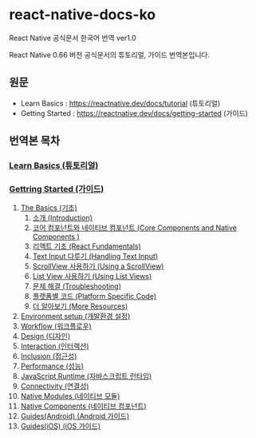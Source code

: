 # react-native-docs-ko
React Native 공식문서 한국어 번역 ver1.0

React Native 0.66 버전 공식문서의 튜토리얼, 가이드 번역본입니다. 


## 원문
- Learn Basics : https://reactnative.dev/docs/tutorial (튜토리얼)
- Getting Started : https://reactnative.dev/docs/getting-started (가이드)  



## 번역본 목차

### [Learn Basics (튜토리얼)](https://github.com/dev-seomoon/react-native-docs-ko/blob/main/learn-basics.md)
### [Gettring Started (가이드)](https://github.com/dev-seomoon/react-native-docs-ko/tree/main/getting-started)
1. [The Basics (기초)](https://github.com/dev-seomoon/react-native-docs-ko/tree/main/getting-started/1.The-Basics)  
    1. [소개 (Introduction)](https://github.com/dev-seomoon/react-native-docs-ko/blob/main/getting-started/1.The-Basics/1.Introduction.md)
    2. [코어 컴포넌트와 네이티브 컴포넌트 (Core Components and Native Components )](https://github.com/dev-seomoon/react-native-docs-ko/blob/main/getting-started/1.The-Basics/2.Core-Components-and-Native-Components.md)
    3. [리액트 기초 (React Fundamentals)](https://github.com/dev-seomoon/react-native-docs-ko/blob/main/getting-started/1.The-Basics/3.React-Fundamentals.md)
    4. [Text Input 다루기 (Handling Text Input)](https://github.com/dev-seomoon/react-native-docs-ko/blob/main/getting-started/1.The-Basics/4.Handling-Text-Input.md)
    5. [ScrollView 사용하기 (Using a ScrollView)](https://github.com/dev-seomoon/react-native-docs-ko/blob/main/getting-started/1.The-Basics/5.Using-a-ScrollView.md)
    6. [List View 사용하기 (Using List Views)](https://github.com/dev-seomoon/react-native-docs-ko/blob/main/getting-started/1.The-Basics/6.Using-List-Views.md)
    7. [문제 해결 (Troubleshooting)](https://github.com/dev-seomoon/react-native-docs-ko/blob/main/getting-started/1.The-Basics/7.Troubleshooting.md)
    8. [플랫폼별 코드 (Platform Specific Code)](https://github.com/dev-seomoon/react-native-docs-ko/blob/main/getting-started/1.The-Basics/8.Platform-Specific-Code.md)
    9. [더 알아보기 (More Resources)](https://github.com/dev-seomoon/react-native-docs-ko/blob/main/getting-started/1.The-Basics/9.More-Resources.md)
3. [Environment setup (개발환경 설정)](https://github.com/dev-seomoon/react-native-docs-ko/tree/main/getting-started/2.Environment-setup)
4. [Workflow (워크플로우)](https://github.com/dev-seomoon/react-native-docs-ko/tree/main/getting-started/3.Workflow)
5. [Design (디자인)](https://github.com/dev-seomoon/react-native-docs-ko/tree/main/getting-started/4.Design)
6. [Interaction (인터랙션)](https://github.com/dev-seomoon/react-native-docs-ko/tree/main/getting-started/5.Interaction)
7. [Inclusion (접근성)](https://github.com/dev-seomoon/react-native-docs-ko/tree/main/getting-started/6.Inclusion)
8. [Performance (성능)](https://github.com/dev-seomoon/react-native-docs-ko/tree/main/getting-started/7.Performance)
9. [JavaScript Runtime (자바스크립트 런타임)](https://github.com/dev-seomoon/react-native-docs-ko/tree/main/getting-started/8.JavaScript-Runtime)
10. [Connectivity (연결성)](https://github.com/dev-seomoon/react-native-docs-ko/tree/main/getting-started/9.Connectivity)
11. [Native Modules (네이티브 모듈)](https://github.com/dev-seomoon/react-native-docs-ko/tree/main/getting-started/10.Native-Modules)
12. [Native Components (네이티브 컴포넌트)](https://github.com/dev-seomoon/react-native-docs-ko/tree/main/getting-started/11.Native-Components)
13. [Guides(Android) (Android 가이드)](https://github.com/dev-seomoon/react-native-docs-ko/tree/main/getting-started/12.Guides-Android)
14. [Guides(iOS) (iOS 가이드)](https://github.com/dev-seomoon/react-native-docs-ko/tree/main/getting-started/13.Guides-iOS)
